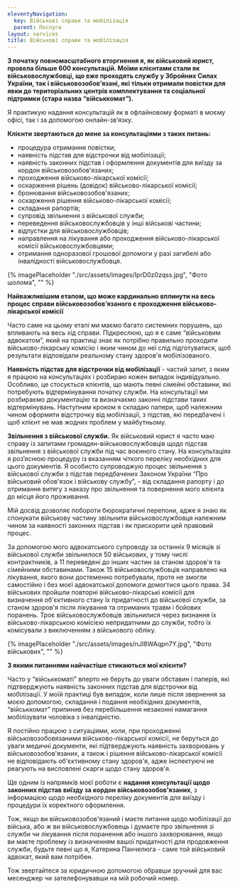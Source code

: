 ```yaml
---
eleventyNavigation:
  key: Військові справи та мобілізація
  parent: Послуги
layout: services
title: Військові справи та мобілізація
---
```


**З початку повномасштабного вторгнення я, як військовий юрист, провела більше 600 консультацій. Моїми клієнтами стали як військовослужбовці, що вже проходять службу у Збройних Силах України, так і військовозобов’язані, які тільки отримали повістки для явки до територіальних центрів комплектування та соціальної підтримки (стара назва “військкомат”).**

Я практикую надання консультацій як в офлайновому форматі в моєму офісі, так і за допомогою онлайн-зв’язку.

**Клієнти звертаються до мене за консультаціями з таких питань:**

- процедура отримання повістки;
- наявність підстав для відстрочки від мобілізації;
- наявність законних підстав і оформлення документів для виїзду за кордон військовозобов'язаних;
- проходження військово-лікарської комісії;
- оскарження рішень (довідок) військово-лікарської комісії;
- бронювання військовозобов'язаних;
- оскарження рішення військово-лікарської комісії;
- складання рапортів;
- супровід звільнення з військової служби;
- переведення військовослужбовців у інші військові частини;
- відпустки для військовослужбовців;
- направлення на лікування або проходження військово-лікарської комісії військовослужбовцями;
- отримання одноразової грошової допомоги у разі загибелі або інвалідності військовослужбовця.

{% imagePlaceholder "./src/assets/images/IprD0z0zqss.jpg", "Фото шолома", "" %}

**Найважливішим етапом, що може кардинально вплинути на весь процес справи військовозобов’язаного є проходження військово-лікарської комісії**

Часто саме на цьому етапі ми маємо багато системних порушень, що впливають на весь хід справи. Підкреслюю, що я є саме “військовим адвокатом”, який на практиці знає як потрібно правильно проходити військово-лікарську комісію і яким чином до неї слід підготуватися, щоб результати відповідали реальному стану здоров'я мобілізованого.

**Наявність підстав для відстрочки від мобілізації** - частий запит, з яким я працюю на консультаціях і розбираю кожен випадок індивідуально. Особливо, це стосується клієнтів, що мають певні сімейні обставини, які потребують відтермінування початку служби. На консультації ми розбираємо документацію та визначаємо законні підстави таких відтермінувань. Наступним кроком я складаю папери, щоб належним чином оформити відстрочку від мобілізації, з підстав, які передбачені і щоб клієнт не мав жодних проблем у майбутньому.

**Звільнення з військової служби.** Як військовий юрист я часто маю справу із запитами громадян-військовослужбовців щодо підстав звільнення з військової служби під час воєнного стану. На консультаціях я роз’яснюю процедуру із вказанням чіткого переліку необхідних для цього документів. Я особисто супроводжую процес звільнення з військової служби з підстав передбачених Законом України “Про військовий обов'язок і військову службу”, - від складання рапорту і до отримання витягу з наказу про звільнення та повернення мого клієнта до місця його проживання.

Мій досвід дозволяє побороти бюрократичні перепони, адже я знаю як спонукати військову частину звільнити військовослужбовця належним чином за наявності законних підстав і як прискорити цей правовий процес.

За допомогою мого адвокатського супроводу за останніх 9 місяців зі військової служби звільнилося 50 військових, у тому числі контрактників, а 11 переведені до інших частин за станом здоров'я та сімейними обставинами. Також 15 військовослужбовців направлено на лікування, якого вони достеменно потребували, проте не змогли самостійно і без моєї адвокатської допомоги домогтися цього права. 34 військових пройшли повторні військово-лікарські комісії для визначення об'єктивного стану їх придатності до військової служби, за станом здоров'я після лікування та отриманих травм і бойових поранень. Троє військовослужбовців звільнилися через визнання їх військово-лікарською комісією непридатними до служби, тобто їх комісували з виключенням з військового обліку.

{% imagePlaceholder "./src/assets/images/nJI8WAqpn7Y.jpg", "Фото військових", "" %}

**З якими питаннями найчастіше стикаються мої клієнти?**

Часто у “військкоматі” вперто не беруть до уваги обставин і паперів, які підтверджують наявність законних підстав для відстрочки від мобілізації. У моїй практиці був випадок, коли лише після звернення за моєю допомогою, складання і подання необхідних документів, “військкомат” припинив без перебільшення незаконні намагання мобілізувати чоловіка з інвалідністю.

Я постійно працюю з ситуаціями, коли, при проходженні військовозобовязаними військово-лікарської комісії, не беруться до уваги медичні документи, які підтверджують наявність захворювань у військовозобов'язаних, а також і рішення військово-лікарської комісії не відповідають об'єктивному стану здоров'я, адже інспектуючі не реагують на висловлені скарги щодо стану здоров'я.

Ще одним із напрямків моєї роботи є **надання консультації щодо законних підстав виїзду за кордон військовозобов'язаних**, з інформацією щодо необхідного переліку документів для виїзду і процедури їх коректного оформлення.

Тож, якщо ви військовозобов'язаний і маєте питання щодо мобілізації до війська, або ж ви військовослужбовець і думаєте про звільнення зі служби чи лікування після поранення або іншого захворювання, якщо ви маєте проблему із визначенням вашої придатності для продовження служби, будьте певні що я, Катерина Панчелюга - саме той військовий адвокат, який вам потрібен.

Тож звертайтеся за юридичною допомогою обравши зручний для вас месенджер чи зателефонувавши на мій робочий номер.
